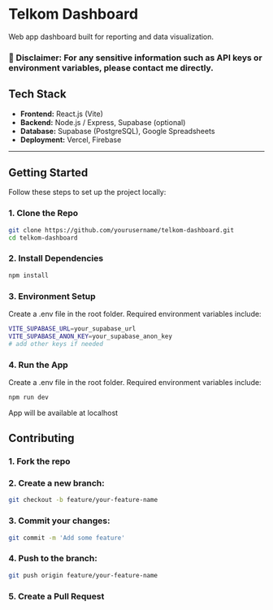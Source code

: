 # Telkom Dashboard

Web app dashboard built for reporting and data visualization. 

### 🔐 Disclaimer: For any sensitive information such as API keys or environment variables, please contact me directly.

## Tech Stack

- **Frontend:** React.js (Vite)  
- **Backend:** Node.js / Express, Supabase (optional)
- **Database:** Supabase (PostgreSQL), Google Spreadsheets
- **Deployment:** Vercel, Firebase

---

## Getting Started

Follow these steps to set up the project locally:

### 1. Clone the Repo

```bash
git clone https://github.com/yourusername/telkom-dashboard.git
cd telkom-dashboard
```

### 2. Install Dependencies

```bash
npm install
```

### 3. Environment Setup

Create a .env file in the root folder. Required environment variables include:

```bash
VITE_SUPABASE_URL=your_supabase_url
VITE_SUPABASE_ANON_KEY=your_supabase_anon_key
# add other keys if needed
```

### 4. Run the App

Create a .env file in the root folder. Required environment variables include:

```bash
npm run dev
```

App will be available at localhost


## Contributing

### 1. Fork the repo

### 2. Create a new branch:
```bash
git checkout -b feature/your-feature-name
```

### 3. Commit your changes: 
```bash
git commit -m 'Add some feature'
```

### 4. Push to the branch: 
```bash
git push origin feature/your-feature-name
```

### 5. Create a Pull Request

